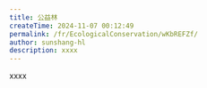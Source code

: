 ```yaml
---
title: 公益林
createTime: 2024-11-07 00:12:49
permalink: /fr/EcologicalConservation/wKbREFZf/
author: sunshang-hl
description: xxxx
---
```


xxxx